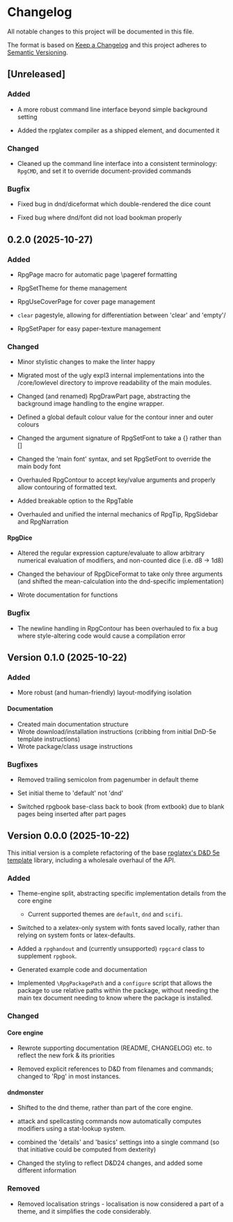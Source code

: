 # Changelog

All notable changes to this project will be documented in this file.

The format is based on [Keep a Changelog](http://keepachangelog.com/en/1.0.0/)
and this project adheres to [Semantic Versioning](http://semver.org/spec/v2.0.0.html).

## [Unreleased]

### Added

* A more robust command line interface beyond simple background setting

* Added the rpglatex compiler as a shipped element, and documented it

### Changed

* Cleaned up the command line interface into a consistent terminology: `RpgCMD`, and set it to override document-provided commands

### Bugfix

* Fixed bug in dnd/diceformat which double-rendered the dice count

* Fixed bug where dnd/font did not load bookman properly

## 0.2.0 (2025-10-27)

### Added

* RpgPage macro for automatic page \pageref formatting

* RpgSetTheme for theme management

* RpgUseCoverPage for cover page management

* `clear` pagestyle, allowing for differentiation between 'clear' and 'empty'/

* RpgSetPaper for easy paper-texture management

### Changed

* Minor stylistic changes to make the linter happy

* Migrated most of the ugly expl3 internal implementations into the /core/lowlevel directory to improve readability of the main modules.

* Changed (and renamed) RpgDrawPart page, abstracting the background image handling to the engine wrapper.

* Defined a global default colour value for the contour inner and outer colours

* Changed the argument signature of RpgSetFont to take a {} rather than []

* Changed the 'main font' syntax, and set RpgSetFont to override the main body font

* Overhauled RpgContour to accept key/value arguments and properly allow contouring of formatted text.

* Added breakable option to the RpgTable

* Overhauled and unified the internal mechanics of RpgTip, RpgSidebar and RpgNarration

#### RpgDice

* Altered the regular expression capture/evaluate to allow arbitrary numerical evaluation of modifiers, and non-counted dice (i.e. d8 -> 1d8)

* Changed the behaviour of RpgDiceFormat to take only three arguments (and shifted the mean-calculation into the dnd-specific implementation)

* Wrote documentation for functions

### Bugfix

* The newline handling in RpgContour has been overhauled to fix a bug where style-altering code would cause a compilation error

## Version 0.1.0 (2025-10-22)

### Added

* More robust (and human-friendly) layout-modifying isolation

#### Documentation

* Created main documentation structure
* Wrote download/installation instructions (cribbing from initial DnD-5e template instructions)
* Wrote package/class usage instructions

### Bugfixes

* Removed trailing semicolon from pagenumber in default theme

* Set initial theme to 'default' not 'dnd'

* Switched rpgbook base-class back to book (from extbook) due to blank pages being inserted after part pages

## Version 0.0.0 (2025-10-22)

This initial version is a complete refactoring of the base [rpglatex's D&D 5e template](https://github.com/rpgtex/DND-5e-LaTeX-Template) library, including a wholesale overhaul of the API.

### Added

* Theme-engine split, abstracting specific implementation details from the core engine

    * Current supported themes are ```default```, ```dnd``` and ```scifi```.

* Switched to a xelatex-only system with fonts saved locally, rather than relying on system fonts or latex-defaults.

* Added a ```rpghandout``` and (currently unsupported) ```rpgcard``` class to supplement ```rpgbook```.

* Generated example code and documentation

* Implemented ```\RpgPackagePath``` and a ```configure``` script that allows the package to use relative paths within the package, without needing the main tex document needing to know where the package is installed.

### Changed

#### Core engine
* Rewrote supporting documentation (README, CHANGELOG) etc. to reflect the new fork & its priorities

* Removed explicit references to D&D from filenames and commands; changed to 'Rpg' in most instances.

#### dndmonster
* Shifted to the dnd theme, rather than part of the core engine.

* attack and spellcasting commands now automatically computes modifiers using a stat-lookup system.

* combined the 'details' and 'basics' settings into a single command (so that initiative could be computed from dexterity)

* Changed the styling to reflect D&D24 changes, and added some different information

### Removed

* Removed localisation strings - localisation is now considered a part of a theme, and it simplifies the code considerably.
